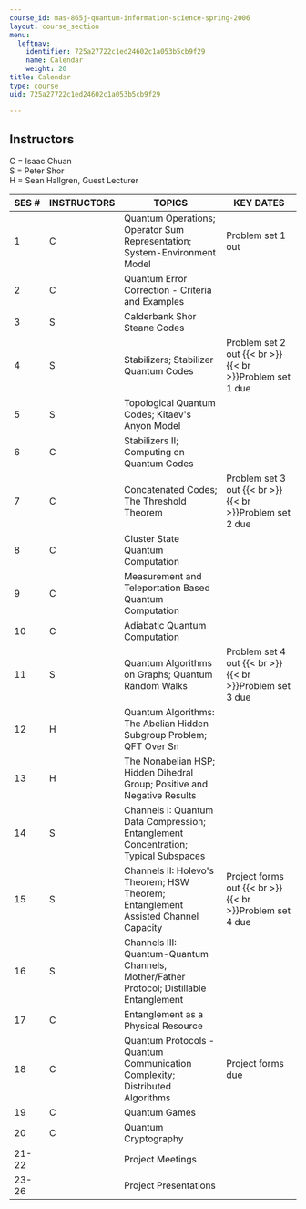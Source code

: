 ```yaml
---
course_id: mas-865j-quantum-information-science-spring-2006
layout: course_section
menu:
  leftnav:
    identifier: 725a27722c1ed24602c1a053b5cb9f29
    name: Calendar
    weight: 20
title: Calendar
type: course
uid: 725a27722c1ed24602c1a053b5cb9f29

---
```


Instructors
-----------

C = Isaac Chuan  
S = Peter Shor  
H = Sean Hallgren, Guest Lecturer

| SES # | INSTRUCTORS | TOPICS | KEY DATES |
| --- | --- | --- | --- |
| 1 | C | Quantum Operations; Operator Sum Representation; System-Environment Model | Problem set 1 out |
| 2 | C | Quantum Error Correction - Criteria and Examples |  |
| 3 | S | Calderbank Shor Steane Codes |  |
| 4 | S | Stabilizers; Stabilizer Quantum Codes | Problem set 2 out  {{< br >}}  {{< br >}}Problem set 1 due |
| 5 | S | Topological Quantum Codes; Kitaev's Anyon Model |  |
| 6 | C | Stabilizers II; Computing on Quantum Codes |  |
| 7 | C | Concatenated Codes; The Threshold Theorem | Problem set 3 out  {{< br >}}  {{< br >}}Problem set 2 due |
| 8 | C | Cluster State Quantum Computation |  |
| 9 | C | Measurement and Teleportation Based Quantum Computation |  |
| 10 | C | Adiabatic Quantum Computation |  |
| 11 | S | Quantum Algorithms on Graphs; Quantum Random Walks | Problem set 4 out  {{< br >}}  {{< br >}}Problem set 3 due |
| 12 | H | Quantum Algorithms: The Abelian Hidden Subgroup Problem; QFT Over Sn |  |
| 13 | H | The Nonabelian HSP; Hidden Dihedral Group; Positive and Negative Results |  |
| 14 | S | Channels I: Quantum Data Compression; Entanglement Concentration; Typical Subspaces |  |
| 15 | S | Channels II: Holevo's Theorem; HSW Theorem; Entanglement Assisted Channel Capacity | Project forms out  {{< br >}}  {{< br >}}Problem set 4 due |
| 16 | S | Channels III: Quantum-Quantum Channels, Mother/Father Protocol; Distillable Entanglement |  |
| 17 | C | Entanglement as a Physical Resource |  |
| 18 | C | Quantum Protocols - Quantum Communication Complexity; Distributed Algorithms | Project forms due |
| 19 | C | Quantum Games |  |
| 20 | C | Quantum Cryptography |  |
| 21-22 |  | Project Meetings |  |
| 23-26 |  | Project Presentations |